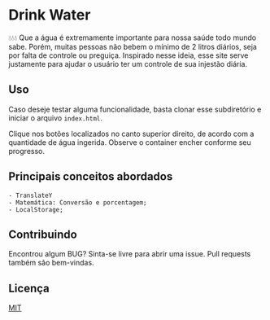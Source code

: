 # Drink Water

💧💧💧 Que a água é extremamente importante para nossa saúde todo mundo sabe. Porém, muitas pessoas não bebem o mínimo de 2 litros diários, seja por falta de controle ou preguiça. Inspirado nesse ideia, esse site serve justamente para ajudar o usuário ter um controle de sua injestão diária.

## Uso

Caso deseje testar alguma funcionalidade, basta clonar esse subdiretório e iniciar o arquivo ```index.html```.

Clique nos botões localizados no canto superior direito, de acordo com a quantidade de água ingerida. Observe o container encher conforme seu progresso. 


## Principais conceitos abordados
	- TranslateY
	- Matemática: Conversão e porcentagem;
	- LocalStorage;


## Contribuindo
Encontrou algum BUG? Sinta-se livre para abrir uma issue. Pull requests também são bem-vindas.

## Licença
[MIT](https://choosealicense.com/licenses/mit/)

